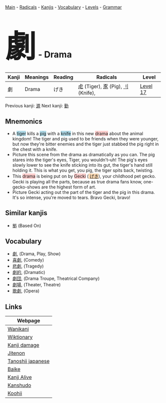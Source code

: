 <style> bigfont {font-size: 100px}</style>
[Main](../index.md) -
[Radicals](../radicals.md) -
[Kanjis](../kanjis.md) -
[Vocabulary](../vocabulary.md) -
[Levels](../levels.md) -
[Grammar](../grammar.md)
# <bigfont> 劇</bigfont> - Drama 

| Kanji | Meanings | Reading | Radicals | Level |
| --- | --- | --- | --- | --- |
| 劇 | Drama | げき | [虍](../radicals/虍.md) (Tiger), [豕](../radicals/豕.md) (Pig), [刂](../radicals/刂.md) (Knife),  | [Level 17](../levels/wk_level17.md) |

Previous kanji: [源](源.md) Next kanji: [勤](勤.md) 

## Mnemonics
 * A <span style="background-color:#ADD8E6"> tiger</span> kills a <span style="background-color:#ADD8E6"> pig</span> with a <span style="background-color:#ADD8E6"> knife</span> in this new <span style="background-color:#ffcccb"> drama</span> about the animal kingdom! The tiger and pig used to be friends when they were younger, but now they're bitter enemies and the tiger just stabbed the pig right in the chest with a knife.
* Picture this scene from the drama as dramatically as you can. The pig stares into the tiger's eyes, Tiger, you wouldn't–uh! The pig's eyes slowly lower to see the knife sticking into its gut, the tiger's hand still holding it. This is what you get, you pig, the tiger spits back, twisting.
* This <span style="background-color:#ffcccb"> drama</span> is being put on by <span style="background-color:#ffcccb"> Gecki</span> (<span style="background-color:#fed8b1"> [げき](https://jisho.org/search/げき)</span>), your childhood pet gecko. Gecki is playing all the parts, because as true drama fans know, one-gecko-shows are the highest form of art.
* Picture Gecki acting out the part of the tiger and the pig in this drama. It's so intense, you're moved to tears. Bravo Gecki, bravo!


## Similar kanjis
 * [拠](拠.md) (Based On)


## Vocabulary
 * [劇](../vocabulary/劇.md), (Drama, Play, Show)
* [喜劇](../vocabulary/劇.md), (Comedy)
* [悲劇](../vocabulary/劇.md), (Tragedy)
* [劇的](../vocabulary/劇.md), (Dramatic)
* [劇団](../vocabulary/劇.md), (Drama Troupe, Theatrical Company)
* [劇場](../vocabulary/劇.md), (Theater, Theatre)
* [歌劇](../vocabulary/劇.md), (Opera)



## Links 

| Webpage |
| --- |
| [Wanikani          ](https://www.wanikani.com/kanji/劇) |
| [Wiktionary        ](https://en.wiktionary.org/wiki/劇) |
| [Kanji damage      ](http://www.kanjidamage.com/kanji/search?utf8=✓&q=劇) |
| [Jitenon           ](https://jitenon.com/kanji/劇) |
| [Tanoshii japanese ](https://www.tanoshiijapanese.com/dictionary/kanji.cfm?k=劇) |
| [Baike             ](https://baike.baidu.com/item/劇) |
| [Kanji Alive       ](https://app.kanjialive.com/劇) |
| [Kanshudo          ](https://www.kanshudo.com/searchmn?q=劇) |
| [Koohii            ](https://kanji.koohii.com/study/kanji/劇) |
